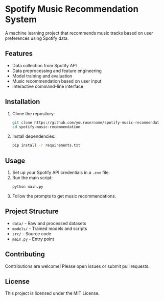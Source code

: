 # Spotify Music Recommendation System

A machine learning project that recommends music tracks based on user preferences using Spotify data.

## Features

- Data collection from Spotify API
- Data preprocessing and feature engineering
- Model training and evaluation
- Music recommendation based on user input
- Interactive command-line interface

## Installation

1. Clone the repository:
    ```bash
    git clone https://github.com/yourusername/spotify-music-recommendation.git
    cd spotify-music-recommendation
    ```
2. Install dependencies:
    ```bash
    pip install -r requirements.txt
    ```

## Usage

1. Set up your Spotify API credentials in a `.env` file.
2. Run the main script:
    ```bash
    python main.py
    ```
3. Follow the prompts to get music recommendations.

## Project Structure

- `data/` - Raw and processed datasets
- `models/` - Trained models and scripts
- `src/` - Source code
- `main.py` - Entry point

## Contributing

Contributions are welcome! Please open issues or submit pull requests.

## License

This project is licensed under the MIT License.
